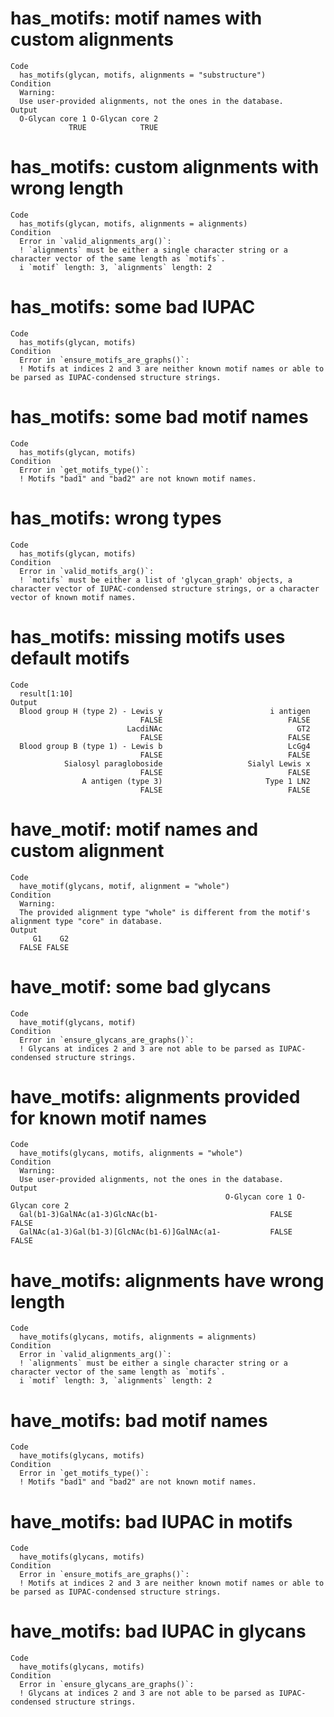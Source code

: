 # has_motifs: motif names with custom alignments

    Code
      has_motifs(glycan, motifs, alignments = "substructure")
    Condition
      Warning:
      Use user-provided alignments, not the ones in the database.
    Output
      O-Glycan core 1 O-Glycan core 2 
                 TRUE            TRUE 

# has_motifs: custom alignments with wrong length

    Code
      has_motifs(glycan, motifs, alignments = alignments)
    Condition
      Error in `valid_alignments_arg()`:
      ! `alignments` must be either a single character string or a character vector of the same length as `motifs`.
      i `motif` length: 3, `alignments` length: 2

# has_motifs: some bad IUPAC

    Code
      has_motifs(glycan, motifs)
    Condition
      Error in `ensure_motifs_are_graphs()`:
      ! Motifs at indices 2 and 3 are neither known motif names or able to be parsed as IUPAC-condensed structure strings.

# has_motifs: some bad motif names

    Code
      has_motifs(glycan, motifs)
    Condition
      Error in `get_motifs_type()`:
      ! Motifs "bad1" and "bad2" are not known motif names.

# has_motifs: wrong types

    Code
      has_motifs(glycan, motifs)
    Condition
      Error in `valid_motifs_arg()`:
      ! `motifs` must be either a list of 'glycan_graph' objects, a character vector of IUPAC-condensed structure strings, or a character vector of known motif names.

# has_motifs: missing motifs uses default motifs

    Code
      result[1:10]
    Output
      Blood group H (type 2) - Lewis y                        i antigen 
                                 FALSE                            FALSE 
                              LacdiNAc                              GT2 
                                 FALSE                            FALSE 
      Blood group B (type 1) - Lewis b                            LcGg4 
                                 FALSE                            FALSE 
                Sialosyl paragloboside                   Sialyl Lewis x 
                                 FALSE                            FALSE 
                    A antigen (type 3)                       Type 1 LN2 
                                 FALSE                            FALSE 

# have_motif: motif names and custom alignment

    Code
      have_motif(glycans, motif, alignment = "whole")
    Condition
      Warning:
      The provided alignment type "whole" is different from the motif's alignment type "core" in database.
    Output
         G1    G2 
      FALSE FALSE 

# have_motif: some bad glycans

    Code
      have_motif(glycans, motif)
    Condition
      Error in `ensure_glycans_are_graphs()`:
      ! Glycans at indices 2 and 3 are not able to be parsed as IUPAC-condensed structure strings.

# have_motifs: alignments provided for known motif names

    Code
      have_motifs(glycans, motifs, alignments = "whole")
    Condition
      Warning:
      Use user-provided alignments, not the ones in the database.
    Output
                                                    O-Glycan core 1 O-Glycan core 2
      Gal(b1-3)GalNAc(a1-3)GlcNAc(b1-                         FALSE           FALSE
      GalNAc(a1-3)Gal(b1-3)[GlcNAc(b1-6)]GalNAc(a1-           FALSE           FALSE

# have_motifs: alignments have wrong length

    Code
      have_motifs(glycans, motifs, alignments = alignments)
    Condition
      Error in `valid_alignments_arg()`:
      ! `alignments` must be either a single character string or a character vector of the same length as `motifs`.
      i `motif` length: 3, `alignments` length: 2

# have_motifs: bad motif names

    Code
      have_motifs(glycans, motifs)
    Condition
      Error in `get_motifs_type()`:
      ! Motifs "bad1" and "bad2" are not known motif names.

# have_motifs: bad IUPAC in motifs

    Code
      have_motifs(glycans, motifs)
    Condition
      Error in `ensure_motifs_are_graphs()`:
      ! Motifs at indices 2 and 3 are neither known motif names or able to be parsed as IUPAC-condensed structure strings.

# have_motifs: bad IUPAC in glycans

    Code
      have_motifs(glycans, motifs)
    Condition
      Error in `ensure_glycans_are_graphs()`:
      ! Glycans at indices 2 and 3 are not able to be parsed as IUPAC-condensed structure strings.

